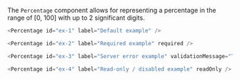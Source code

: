 The `Percentage` component allows for representing a percentage in the range of [0, 100] with up to 2 significant digits.

```js
<Percentage id="ex-1" label="Default example" />
```

```js
<Percentage id="ex-2" label="Required example" required />
```

```js
<Percentage id="ex-3" label="Server error example" validationMessage="The server returned an error." />
```

```js
<Percentage id="ex-4" label="Read-only / disabled example" readOnly />
```
